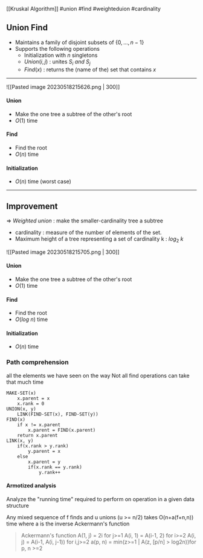 [[Kruskal Algorithm]]
#union #find #weighteduion #cardinality
## Union Find
* Maintains a family of disjoint subsets of $\{0, \dots, n-1\}$ 
* Supports the following operations
	* Initialization with $n$ singletons
	* $Union(i, j)$ : unites $S_i \ and \ S_j$
	* $Find(x)$ : returns the (name of the) set that contains $x$
___
![[Pasted image 20230518215626.png | 300]]
#### Union
* Make the one tree a subtree of the other's root
* $O(1)$ time
#### Find
* Find the root
* $O(n)$ time
#### Initialization
* $O(n)$ time (worst case)
___ 
## Improvement
$\Rightarrow$ *Weighted union* : make the smaller-cardinality tree a subtree
* cardinality : measure of the number of elements of the set.
* Maximum height of a tree representing a set of cardinality k : $log_2 \ k$ 

![[Pasted image 20230518215705.png | 300]]
#### Union
* Make the one tree a subtree of the other's root
* $O(1)$ time
#### Find
* Find the root
* $O(log \ n)$ time
#### Initialization
* $O(n)$ time

### Path comprehension
all the elements we have seen on the way
Not all find operations can take that much time
```
MAKE-SET(x) 
	x.parent = x
	x.rank = 0
UNION(x, y)
	LINK(FIND-SET(x), FIND-SET(y))
FIND(x) 
	if x != x.parent
		x.parent = FIND(x.parent)
	return x.parent
LINK(x, y)
	if(x.rank > y.rank)
		y.parent = x
	else
		x.parent = y
		if(x.rank == y.rank)
			y.rank++
```


#### Armotized analysis
Analyze the "running time" required to perform on operation in a given data structure

Any mixed sequence of f finds and u unions (u >= n/2) takes O(n+a(f+n,n)) time where a is the inverse Ackermann's function

> Ackermann's function
> A(1, j) = 2i for j>=1
> A(i, 1) = A(i-1, 2) for i>=2
> A(i, j) = A(i-1, A(i, j-1)) for i,j>=2
> a(p, n) = min(z>=1 | A(z, [p/n] > log2n))for p, n >=2